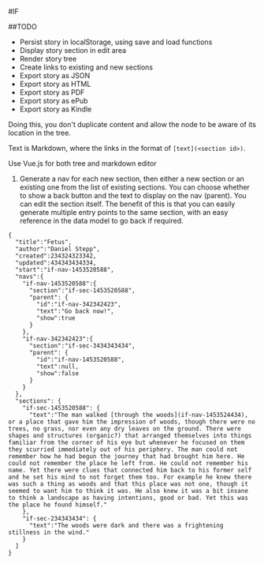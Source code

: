 #IF

##TODO

* Persist story in localStorage, using save and load functions
* Display story section in edit area
* Render story tree
* Create links to existing and new sections
* Export story as JSON
* Export story as HTML
* Export story as PDF
* Export story as ePub
* Export story as Kindle


Doing this, you don't duplicate content and allow the node to be aware of its 
location in the tree.

Text is Markdown, where the links in the format of `[text](<section id>)`.

Use Vue.js for both tree and markdown editor

1) Generate a nav for each new section, then either a new section or an existing 
   one from the list of existing sections. You can choose whether to show a back 
   button and the text to display on the nav (parent). You can edit the section itself.
   The benefit of this is that you can easily generate multiple entry points to the same 
   section, with an easy reference in the data model to go back if required.

```
{
  "title":"Fetus",
  "author":"Daniel Stepp",
  "created":234324323342,
  "updated":434343434334,
  "start":"if-nav-1453520588",
  "navs":{
    "if-nav-1453520588":{
      "section":"if-sec-1453520588",
      "parent": {
        "id":"if-nav-342342423",
        "text":"Go back now!",
        "show":true
      }
    },
    "if-nav-342342423":{
      "section":"if-sec-3434343434",
      "parent": {
        "id":"if-nav-1453520588",
        "text":null,
        "show":false
      }
    }
  },
  "sections": {
    "if-sec-1453520588": {
      "text":"The man walked [through the woods](if-nav-1453524434), or a place that gave him the impression of woods, though there were no trees, no grass, nor even any dry leaves on the ground. There were shapes and structures (organic?) that arranged themselves into things familiar from the corner of his eye but whenever he focused on them they scurried immediately out of his periphery. The man could not remember how he had begun the journey that had brought him here. He could not remember the place he left from. He could not remember his name. Yet there were clues that connected him back to his former self and he set his mind to not forget them too. For example he knew there was such a thing as woods and that this place was not one, though it seemed to want him to think it was. He also knew it was a bit insane to think a landscape as having intentions, good or bad. Yet this was the place he found himself."
    },
    "if-sec-234343434": {
      "text":"The woods were dark and there was a frightening stillness in the wind."
    }
  ]
}
```
